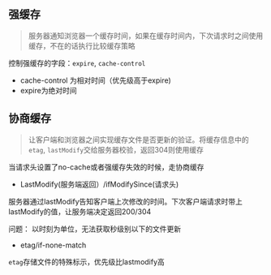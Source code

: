 
## 强缓存
  > 服务器通知浏览器一个缓存时间，如果在缓存时间内，下次请求时之间使用缓存，不在的话执行比较缓存策略

   控制强缓存的字段：`expire`, 
   `cache-control`
   
  - cache-control 为相对时间（优先级高于expire)
  - expire为绝对时间

## 协商缓存
  > 让客户端和浏览器之间实现缓存文件是否更新的验证。将缓存信息中的`etag`, `lastModify`交给服务器校验，返回304则使用缓存

  当请求头设置了no-cache或者强缓存失效的时候，走协商缓存

  - LastModify(服务端返回）/ifModifySince(请求头)
  
  服务器通过lastModify告知客户端上次修改的时间。下次客户端请求时带上lastModify的值，让服务端决定返回200/304

  问题： 以时刻为单位，无法获取秒级别以下的文件更新

  - etag/if-none-match
  
  `etag`存储文件的特殊标示，优先级比lastmodify高